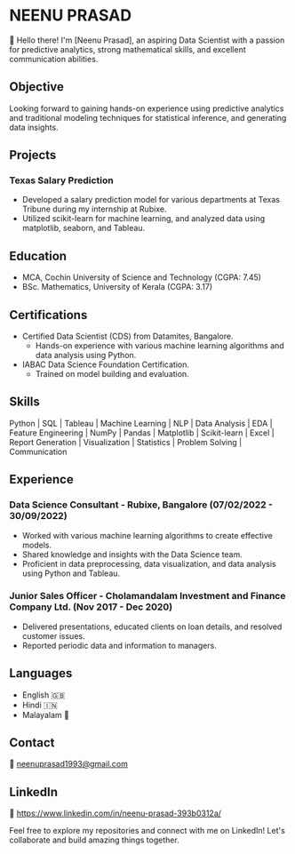# NEENU PRASAD

👋 Hello there! I'm [Neenu Prasad], an aspiring Data Scientist with a passion for predictive analytics, strong mathematical skills, and excellent communication abilities.

## Objective
Looking forward to gaining hands-on experience using predictive analytics and traditional modeling techniques for statistical inference, and generating data insights.

## Projects
### Texas Salary Prediction
- Developed a salary prediction model for various departments at Texas Tribune during my internship at Rubixe.
- Utilized scikit-learn for machine learning, and analyzed data using matplotlib, seaborn, and Tableau.

## Education
- MCA, Cochin University of Science and Technology (CGPA: 7.45)
- BSc. Mathematics, University of Kerala (CGPA: 3.17)

## Certifications
- Certified Data Scientist (CDS) from Datamites, Bangalore.
  - Hands-on experience with various machine learning algorithms and data analysis using Python.
- IABAC Data Science Foundation Certification.
  - Trained on model building and evaluation.

## Skills
Python | SQL | Tableau | Machine Learning | NLP | Data Analysis | EDA | Feature Engineering | NumPy | Pandas | Matplotlib | Scikit-learn | Excel | Report Generation | Visualization | Statistics | Problem Solving | Communication

## Experience
### Data Science Consultant - Rubixe, Bangalore (07/02/2022 - 30/09/2022)
- Worked with various machine learning algorithms to create effective models.
- Shared knowledge and insights with the Data Science team.
- Proficient in data preprocessing, data visualization, and data analysis using Python and Tableau.

### Junior Sales Officer - Cholamandalam Investment and Finance Company Ltd. (Nov 2017 - Dec 2020)
- Delivered presentations, educated clients on loan details, and resolved customer issues.
- Reported periodic data and information to managers.

## Languages
- English 🇬🇧
- Hindi 🇮🇳
- Malayalam 🌴

## Contact
📧 neenuprasad1993@gmail.com

## LinkedIn
🔗 https://www.linkedin.com/in/neenu-prasad-393b0312a/

Feel free to explore my repositories and connect with me on LinkedIn! Let's collaborate and build amazing things together.
